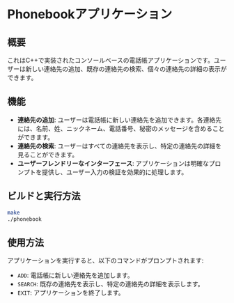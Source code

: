 # Phonebookアプリケーション

## 概要
これはC++で実装されたコンソールベースの電話帳アプリケーションです。ユーザーは新しい連絡先の追加、既存の連絡先の検索、個々の連絡先の詳細の表示ができます。

## 機能
- **連絡先の追加**: ユーザーは電話帳に新しい連絡先を追加できます。各連絡先には、名前、姓、ニックネーム、電話番号、秘密のメッセージを含めることができます。
- **連絡先の検索**: ユーザーはすべての連絡先を表示し、特定の連絡先の詳細を見ることができます。
- **ユーザーフレンドリーなインターフェース**: アプリケーションは明確なプロンプトを提供し、ユーザー入力の検証を効果的に処理します。

## ビルドと実行方法
```bash
make
./phonebook
```


## 使用方法
アプリケーションを実行すると、以下のコマンドがプロンプトされます:

- `ADD`: 電話帳に新しい連絡先を追加します。
- `SEARCH`: 既存の連絡先を表示し、特定の連絡先の詳細を表示します。
- `EXIT`: アプリケーションを終了します。

